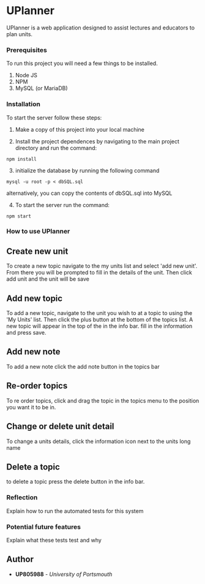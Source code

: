# UPlanner

UPlanner is a web application designed to assist lectures and educators to plan units.

### Prerequisites

To run this project you will need a few things to be installed.

1. Node JS
2. NPM
3. MySQL (or MariaDB)


### Installation

To start the server follow these steps:
1. Make a copy of this project into your local machine

2. Install the project dependences by navigating to the main project directory and run the command:

```
npm install
```

3. initialize the database by running the following command

```
mysql -u root -p < dbSQL.sql
```
alternatively, you can copy the contents of dbSQL.sql into MySQL

4. To start the server run the command:

```
npm start
```

### How to use UPlanner

## Create new unit
To create a new topic navigate to the my units list and select 'add new unit'. From there you will be prompted to fill in the details of the unit. Then click add unit and the unit will be save

## Add new topic
To add a new topic, navigate to the unit you wish to at a topic to using the 'My Units' list. Then click the plus button at the bottom of the topics list. A new topic will appear in the top of the in the info bar. fill in the information and press save.

## Add new note
To add a new note click the add note button in the topics bar

## Re-order topics
To re order topics, click and drag the topic in the topics menu to the position you want it to be in.

## Change or delete unit detail
To change a units details, click the information icon next to the units long name

## Delete a topic
to delete a topic press the delete button in the info bar.


### Reflection

Explain how to run the automated tests for this system



### Potential future features

Explain what these tests test and why

## Author

* **UP805988** - *University of Portsmouth*
